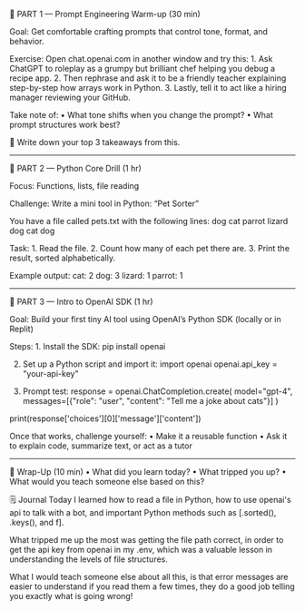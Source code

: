🥇 PART 1 — Prompt Engineering Warm-up (30 min)

Goal: Get comfortable crafting prompts that control tone, format, and behavior.

Exercise:
Open chat.openai.com in another window and try this: 1. Ask ChatGPT to roleplay as a grumpy but brilliant chef helping you debug a recipe app. 2. Then rephrase and ask it to be a friendly teacher explaining step-by-step how arrays work in Python. 3. Lastly, tell it to act like a hiring manager reviewing your GitHub.

Take note of:
• What tone shifts when you change the prompt?
• What prompt structures work best?

📓 Write down your top 3 takeaways from this.

---

🧪 PART 2 — Python Core Drill (1 hr)

Focus: Functions, lists, file reading

Challenge: Write a mini tool in Python: “Pet Sorter”

You have a file called pets.txt with the following lines:
dog
cat
parrot
lizard
dog
cat
dog

Task: 1. Read the file. 2. Count how many of each pet there are. 3. Print the result, sorted alphabetically.

Example output:
cat: 2
dog: 3
lizard: 1
parrot: 1

---

🤖 PART 3 — Intro to OpenAI SDK (1 hr)

Goal: Build your first tiny AI tool using OpenAI’s Python SDK (locally or in Replit)

Steps: 1. Install the SDK:
pip install openai

2. Set up a Python script and import it:
   import openai
   openai.api_key = "your-api-key"

3. Prompt test:
   response = openai.ChatCompletion.create(
   model="gpt-4",
   messages=[{"role": "user", "content": "Tell me a joke about cats"}]
   )

print(response['choices'][0]['message']['content'])

Once that works, challenge yourself:
• Make it a reusable function
• Ask it to explain code, summarize text, or act as a tutor

---

🎒 Wrap-Up (10 min)
• What did you learn today?
• What tripped you up?
• What would you teach someone else based on this?

🗒️ Journal
Today I learned how to read a file in Python, how to use openai's api to talk with a bot, and important Python methods such as [.sorted(), .keys(), and f].

What tripped me up the most was getting the file path correct, in order to get the api key from openai in my .env, which was a valuable lesson in understanding the levels of file structures.

What I would teach someone else about all this, is that error messages are easier to understand if you read them a few times, they do a good job telling you exactly what is going wrong!
